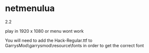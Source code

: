 # netmenulua

2.2 

play in 1920 x 1080 or menu wont work

You will need to add the Hack-Regular.ttf to 
GarrysMod\garrysmod\resource\fonts
in order to get the correct font
